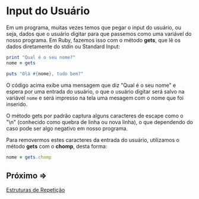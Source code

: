# Input do Usuário

Em um programa, muitas vezes temos que pegar o input do usuário, ou seja, dados que o usuário digitar para que passemos como uma variável do nosso programa. Em Ruby, fazemos isso com o método **gets**, que lê os dados diretamente do stdin ou Standard Input:

```ruby
print "Qual é o seu nome?"
nome = gets

puts "Olá #{nome}, tudo bem?"
```

O código acima exibe uma mensagem que diz "Qual é o seu nome" e espera por uma entrada do usuário, o que o usuário digitar será salvo na variável `nome` e será impresso na tela uma mesagem com o nome que foi inserido.

O método gets por padrão captura alguns caracteres de escape como o "\n" (conhecido como quebra de linha ou nova linha), o que dependendo do caso pode ser algo negativo em nosso programa.

Para removermos estes caracteres da entrada do usuário, utilizamos o método **gets** com o **chomp**, desta forma:

```ruby
nome = gets.chomp
```

## Próximo =>

[Estruturas de Repetição](../repeticoes/README.md)
